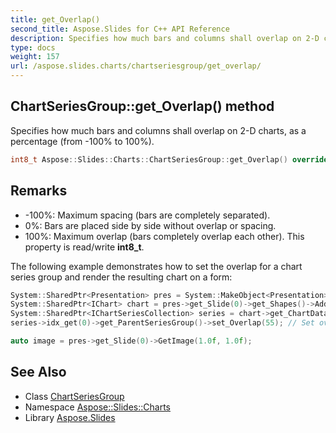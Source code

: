 ```yaml
---
title: get_Overlap()
second_title: Aspose.Slides for C++ API Reference
description: Specifies how much bars and columns shall overlap on 2-D charts, as a percentage (from -100% to 100%).
type: docs
weight: 157
url: /aspose.slides.charts/chartseriesgroup/get_overlap/
---
```

## ChartSeriesGroup::get_Overlap() method


Specifies how much bars and columns shall overlap on 2-D charts, as a percentage (from -100% to 100%).

```cpp
int8_t Aspose::Slides::Charts::ChartSeriesGroup::get_Overlap() override
```

## Remarks


* -100%: Maximum spacing (bars are completely separated).
* 0%: Bars are placed side by side without overlap or spacing.
* 100%: Maximum overlap (bars completely overlap each other). This property is read/write **int8_t**.



The following example demonstrates how to set the overlap for a chart series group and render the resulting chart on a form: 
```cpp
System::SharedPtr<Presentation> pres = System::MakeObject<Presentation>();
System::SharedPtr<IChart> chart = pres->get_Slide(0)->get_Shapes()->AddChart(ChartType::ClusteredColumn, 10.0f, 10.0f, 600.0f, 300.0f);
System::SharedPtr<IChartSeriesCollection> series = chart->get_ChartData()->get_Series();
series->idx_get(0)->get_ParentSeriesGroup()->set_Overlap(55); // Set overlap to 55%

auto image = pres->get_Slide(0)->GetImage(1.0f, 1.0f);
```


## See Also

* Class [ChartSeriesGroup](../)
* Namespace [Aspose::Slides::Charts](../../)
* Library [Aspose.Slides](../../../)